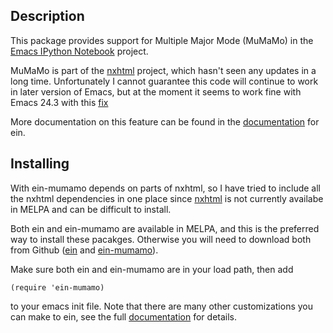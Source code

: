 Description
-----------

This package provides support for Multiple Major Mode (MuMaMo) in the
[Emacs IPython Notebook](https://github.com/millejoh/emacs-ipython-notebook)
project.

MuMaMo is part of the [nxhtml][nxhtml] project, which hasn't seen any updates in
a long time. Unfortunately I cannot guarantee this code will continue to work
in later version of Emacs, but at the moment it seems to work fine with Emacs 24.3
with this [fix](http://millejoh.github.io/emacs-ipython-notebook/#id17)

More documentation on this feature can be found in the
[documentation](http://millejoh.github.io/emacs-ipython-notebook/) for ein.

Installing
----------

With ein-mumamo depends on parts of nxhtml, so I have tried to include all the
nxhtml dependencies in one place since [nxhtml][nxhtml] is not currently
availabe in MELPA and can be difficult to install.

Both ein and ein-mumamo are available in MELPA, and this is the preferred way to
install these pacakges. Otherwise you will need to download both from Github
([ein][ein github] and [ein-mumamo][ein-mumamo github]).

Make sure both ein and ein-mumamo are in your load path, then add

    (require 'ein-mumamo)

to your emacs init file. Note that there are many other customizations you can
make to ein, see the full
[documentation](http://millejoh.github.io/emacs-ipython-notebook/) for details.


[nxhtml]: http://ourcomments.org/Emacs/nXhtml/doc/nxhtml.html
[ein github]: https://github.com/millejoh/emacs-ipython-notebook
[ein-mumamo github]: https://github.com/millejoh/ein-mumamo
